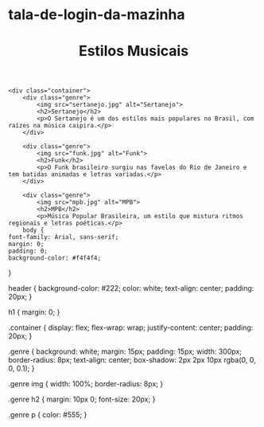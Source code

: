 # tala-de-login-da-mazinha

<!DOCTYPE html>
<html lang="pt">
<head>
    <meta charset="UTF-8">
    <meta name="viewport" content="width=device-width, initial-scale=1.0">
    <title>Estilos Musicais</title>
    <link rel="stylesheet" href="styles.css">
</head>
<body>
    <header>
        <h1>Estilos Musicais</h1>
    </header>

    <div class="container">
        <div class="genre">
            <img src="sertanejo.jpg" alt="Sertanejo">
            <h2>Sertanejo</h2>
            <p>O Sertanejo é um dos estilos mais populares no Brasil, com raízes na música caipira.</p>
        </div>

        <div class="genre">
            <img src="funk.jpg" alt="Funk">
            <h2>Funk</h2>
            <p>O Funk brasileiro surgiu nas favelas do Rio de Janeiro e tem batidas animadas e letras variadas.</p>
        </div>

        <div class="genre">
            <img src="mpb.jpg" alt="MPB">
            <h2>MPB</h2>
            <p>Música Popular Brasileira, um estilo que mistura ritmos regionais e letras poéticas.</p>
        body {
    font-family: Arial, sans-serif;
    margin: 0;
    padding: 0;
    background-color: #f4f4f4;
}

header {
    background-color: #222;
    color: white;
    text-align: center;
    padding: 20px;
}

h1 {
    margin: 0;
}

.container {
    display: flex;
    flex-wrap: wrap;
    justify-content: center;
    padding: 20px;
}

.genre {
    background: white;
    margin: 15px;
    padding: 15px;
    width: 300px;
    border-radius: 8px;
    text-align: center;
    box-shadow: 2px 2px 10px rgba(0, 0, 0, 0.1);
}

.genre img {
    width: 100%;
    border-radius: 8px;
}

.genre h2 {
    margin: 10px 0;
    font-size: 20px;
}

.genre p {
    color: #555;
}
